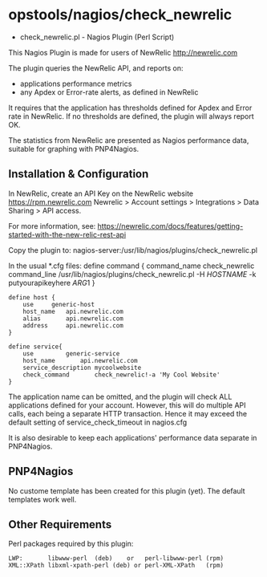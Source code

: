 opstools/nagios/check_newrelic
==============================

* check_newrelic.pl - Nagios Plugin (Perl Script)


This Nagios Plugin is made for users of NewRelic http://newrelic.com

The plugin queries the NewRelic API, and reports on:
* applications performance metrics
* any Apdex or Error-rate alerts, as defined in NewRelic

It requires that the application has thresholds defined for Apdex and Error rate in NewRelic.
If no thresholds are defined, the plugin will always report OK.

The statistics from NewRelic are presented as Nagios performance data, suitable for graphing with PNP4Nagios.

Installation & Configuration
----------------------------

In NewRelic, create an API Key on the NewRelic website https://rpm.newrelic.com
	Newrelic > Account settings > Integrations > Data Sharing > API access.

For more information, see:
	https://newrelic.com/docs/features/getting-started-with-the-new-relic-rest-api

Copy the plugin to:
	nagios-server:/usr/lib/nagios/plugins/check_newrelic.pl

In the usual *.cfg files:
	define command {
		command_name    check_newrelic
		command_line    /usr/lib/nagios/plugins/check_newrelic.pl -H $HOSTNAME$ -k putyourapikeyhere $ARG1$
	}

	define host {
		use		generic-host
		host_name	api.newrelic.com
		alias		api.newrelic.com
		address		api.newrelic.com
	}

	define service{
		use			generic-service
		host_name		api.newrelic.com
		service_description	mycoolwebsite
		check_command		check_newrelic!-a 'My Cool Website'
	}

The application name can be omitted, and the plugin will check ALL applications defined for your account.
However, this will do multiple API calls, each being a separate HTTP transaction.
Hence it may exceed the default setting of service_check_timeout in nagios.cfg

It is also desirable to keep each applications' performance data separate in PNP4Nagios.

PNP4Nagios
----------
No custome template has been created for this plugin (yet).
The default templates work well.

Other Requirements
------------------

Perl packages required by this plugin:

	LWP:       libwww-perl  (deb)    or   perl-libwww-perl (rpm)
	XML::XPath libxml-xpath-perl (deb) or perl-XML-XPath   (rpm)

